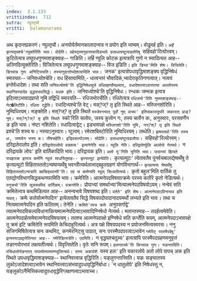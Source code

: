 ```yaml
---
index:  3.1.133
vrittiindex:  712
sutra:  ण्वुल्तृचौ
vritti:  balamanorama 
---
```


अथ कृदन्तप्रकरणं। ण्वुल्तृचौ। अनयोर्वर्तमानकालादन्यत्र न प्रयोग इति भाष्यम्। वोढुमर्ह इति। `अर्हे कृत्यतृचश्चे'त्युक्तेरिति भावः। वोढेति। वहेस्तृच्यनुदात्तत्वादिडभावे ढत्वधत्वष्टुत्वढलोपेषु `सहिवहो'रित्योत्त्वम्। कुटितेत्यत्र लघूपधगुणमाशङ्क्याह-- गाङिति। तर्हि ण्वुलि कोटक इत्यत्रापि गुणो न स्यादित्यत आह-- अञ्णिदित्युक्तेरिति। विजितेत्यत्र लघूपधगुणमाशङ्क्याह-- विज इडिति। `इति ङित्त्व'मिति शेषः। विजितेति। ङित्त्वान्न गुणः अनिट्स्त्विति। तस्यानुदात्तोपदेशत्वादिति भावः। `जनक' इत्यत्रोपधावृद्धिमाशङ्क्य वृद्धिनिषेधं स्मारयत-- जनिवध्योश्चेति। वध हिंसायामिति,- धात्वन्तरं भौवादिकं,भ्वादेराकृतिगणत्वात्। नत्वयं हन्तेर्वधादेशः। तथा सति `जनिवध्योश्चे'ति वृद्धिनिषेधसूत्रे वधिग्रहणवैयथ्र्यात्, वधादेशस्याऽदन्ततया अल्लोपस्य स्थानिवत्त्वादेव वृद्ध्यभावसिद्धेः। वधक इति। `जनिवध्योश्चे'ति वृद्धिनिषेधः। रन्धकः जम्भक इत्यत्र इदित्त्वाऽभावादप्राप्ते नुमि तद्विधिं स्मारयति-- रधिजभोरचीति। रधितेत्यत्र `रधिजभो'रिति नुममाशङ्क्याह-- नेट�लिटीति। रधिता रद्धेति। `रधादिभ्यश्चे'ति वेट्। मस्?ज्? तृ इति स्थिते आह-- मस्जिनशोरिति। नुम्विधिरयम्। मङ्क्तेति। मस्?ज्? तृ इति स्थिते `मस्जेरन्त्यात् पूर्वो नुम् वाच्यः' इतिसकारादुपरि जकारात् प्राङ्?नुम्। मस्?न्?ज्? तृ इति स्थिते `स्को'रिति सलोपः, जस्य कुत्वेन गः, तस्य चर्त्वेन कः, अनुस्वारः, परसवर्णेन ङ इति भावः। नंष्टा नशितेति। रधादित्वाद्वेट्। इडभावपक्षे `मस्जिनशो'रिति नुमि, नन्?श्? तृ इति स्थिते `व्रश्चे'ति शस्य षः। नस्याऽनुस्वारः। ष्टुत्वम्। रमेरशब्लिटोरिति नुम्विधिरयम्। लब्धेति। `झषस्तथो'रिति तस्य धः, जश्त्वेन भस्य बः। तीषसहेति। इड्विकल्पोऽयम्। सोढेति। ढत्वधत्वष्टुत्वढलोपाः। `सहिवहो'रित्योत्त्वम्। दरिद्रातेरालोप इति। `दरिद्रातेरालोपो वक्तव्यः' इत्यनेनेति भावः। ण्वुलि नेति। दरिद्रातेर्ण्वुलि आलोपो नेत्यर्थः। `न दरिद्रायके लोपः' इति वार्तिकादिति भावः। दरिद्रायक इति। `अतो यु'गिति युगिति भावः। पादाभ्यां ह्यियते पादहारक इत्यत्र कर्मणि ण्वुलं साधयितुमाह-- कृत्यल्युट इत्येवेति। `कृत्यल्युटः' त्येतावतैव पुनर्वचबालद्येष्वर्थेषु ते कृत्यल्युटो विहितास्ततोऽन्यष्वप्यर्थेषु भवन्तीत्यर्थलाभाद्बहुलग्रहणं योगविभागार्थं-- `कृत्प्रत्यया येष्वर्थेषु विहितास्ततोऽन्यत्रापि क्वचिद्भवन्ती'ति। एवं च कर्मण्यपि ण्वुल् सिध्यतीत्यर्थः। `कृतो बहुल'मिति वार्तिकं तु एतद्योगविभागसिद्धकथनपरमिति भावः। क्रमेरिति। आत्मनेपदविषयात्क्रमेः परस्य कर्तरि कृतो नेडित्यर्थः। `स्नुक्रमो'रिति सूत्रस्थमिदं वार्तिकम्। प्रक्रन्तेति। `प्रोपाभ्यां समर्थाभ्या'मित्यात्मनेपदविषयोऽयम्। नन्वेवं सति क्रमितेत्यत्र कथमिडित्यत आह-- अनन्यभावे विषयशब्द इति। `वर्तते' इति शेषः। आत्मनेपदाऽविनाभाव इति यावत्। `क्रमेः कर्तर्यात्मनेपदिन' इत्येतावतैव सिद्धे विषयपदोपादानादयमर्थो लभ्यते इति भावः। तथा च नित्यमात्मनेपदिन इति फलितम्। तेनेति। `क्रमिते'त्यत्र क्रमेः `अनुपसर्गाद्वे' त्यात्मनेपदविकल्पविधानान्नित्यमात्मनेपदित्वाऽभावादिण्निषेधो नेत्यर्थः। मतान्तरमाह-- तदर्हत्वमेवेति। आत्मनेपदार्हत्वमेवात्मनेपदविषयत्वम्। ततश्च आत्मनेपदपक्षे इण्निषेधे सति कर्न्तेति रूपम्, आत्मनेपदाऽभावपक्षे तु क्रमं इटि क्रमितेति रूपमिति केचिदाहुरित्यर्थः। अत्र पक्षे विषयपदस्य न प्रयोजनमित्यस्वरसः। ननु संजिगमिषितेत्यत्र सनः कथमिट्, कगमेरनिट्सु पाठात्, सनः परस्मैपदपरत्वाऽभावेन `गमेरिट् परस्मैपदेषु' इत्यस्याऽप्रवृत्तेरित्यत आह-- गमेरिडित्यत्रेति। एवमिति। `न वृद्ध्यश्चतुभ्र्यः' इत्यत्रापि परस्मैपदग्रहणमनुवृत्तं तङानयोरभावं लक्षयतीत्यर्थः। विवृत्सितेति। वृतेः सनि रूपम्। `हलन्ताच्चे'ति कित्त्वान्न गुणः। यङन्तादिति। पचिधातोर्यङन्तात् पापच्येत्यस्माण्ण्वुलित्यर्थः। तस्य अकादेशे `यस्य हलः' इति यकारलोपे अतो लोपे पापच् अक इति स्थिते उपधावृद्धिमाशङ्क्याह-- स्थानिवत्त्वान्न वृद्धिरिति। यङ्लुगन्तात्त्विति। यङः सङ्घातस्य लुकोऽजादेशत्वाऽभावेन स्थानिवत्त्वाऽसंभवादुपधावृद्धिर्निर्बाधा। `न धातुलोपे' इति निषेधस्तु न, यङ्लुकोऽनैमित्तिकत्वादुपधावृद्धेरिग्लक्षणत्वाऽभावाच्च।

